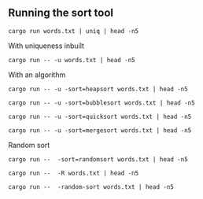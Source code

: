 ## Running the sort tool

```
cargo run words.txt | uniq | head -n5
```

With uniqueness inbuilt

```
cargo run -- -u words.txt | head -n5
```

With an algorithm

```
cargo run -- -u -sort=heapsort words.txt | head -n5

cargo run -- -u -sort=bubblesort words.txt | head -n5

cargo run -- -u -sort=quicksort words.txt | head -n5

cargo run -- -u -sort=mergesort words.txt | head -n5
```

Random sort

```
cargo run --  -sort=randomsort words.txt | head -n5

cargo run --  -R words.txt | head -n5

cargo run --  -random-sort words.txt | head -n5
```
